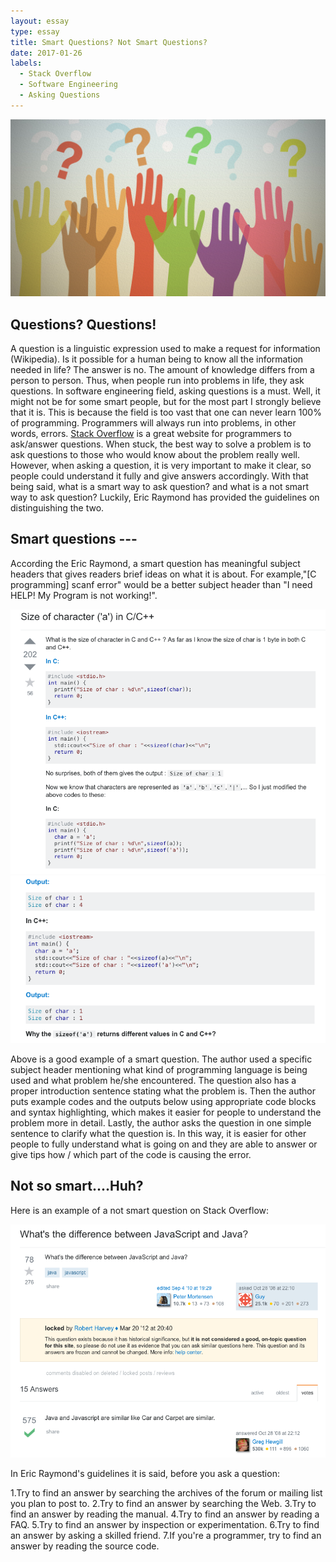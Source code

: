 ```yaml
---
layout: essay
type: essay
title: Smart Questions? Not Smart Questions?
date: 2017-01-26
labels:
  - Stack Overflow
  - Software Engineering
  - Asking Questions
---
```


<img class="ui medium left floated image" src="../images/hands.png">

## Questions? Questions!

A question is a linguistic expression used to make a request for information (Wikipedia). Is it possible for a human being to know all the information needed in life? The answer is no. The amount of knowledge differs from a person to person. Thus, when people run into problems in life, they ask questions. In software engineering field, asking questions is a must. Well, it might not be for some smart people, but for the most part I strongly believe that it is. This is because the field is too vast that one can never learn 100% of programming. Programmers will always run into problems, in other words, errors. [Stack Overflow](www.stackoverflow.com) is a great website for programmers to ask/answer questions. When stuck, the best way to solve a problem is to ask questions to those who would know about the problem really well. However, when asking a question, it is very important to make it clear, so people could understand it fully and give answers accordingly. With that being said, what is a smart way to ask question? and what is a not smart way to ask question? Luckily, Eric Raymond has provided the guidelines on distinguishing the two.

## Smart questions ---

According the Eric Raymond, a smart question has meaningful subject headers that gives readers brief ideas on what it is about. For example,"[C programming] scanf error" would be a better subject header than "I need HELP! My Program is not working!". 

<img class="ui medium center floated image" src="../images/smart1.png">
<img class="ui medium center floated image" src="../images/smart2.png">

Above is a good example of a smart question. The author used a specific subject header mentioning what kind of programming language is being used and what problem he/she encountered. The question also has a proper introduction sentence stating what the problem is. Then the author puts example codes and the outputs below using appropriate code blocks and syntax highlighting, which makes it easier for people to understand the problem more in detail. Lastly, the author asks the question in one simple sentence to clarify what the question is. In this way, it is easier for other people to fully understand what is going on and they are able to answer or give tips how / which part of the code is causing the error.

## Not so smart....Huh?

Here is an example of a not smart question on Stack Overflow:

<img class="ui medium center floated image" src="../images/notsmart.png">

In Eric Raymond's guidelines it is said, before you ask a question:

1.Try to find an answer by searching the archives of the forum or mailing list you plan to post to.
2.Try to find an answer by searching the Web.
3.Try to find an answer by reading the manual.
4.Try to find an answer by reading a FAQ.
5.Try to find an answer by inspection or experimentation.
6.Try to find an answer by asking a skilled friend.
7.If you're a programmer, try to find an answer by reading the source code.

